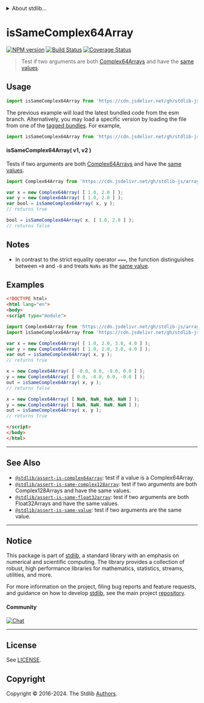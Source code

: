 <!--

@license Apache-2.0

Copyright (c) 2024 The Stdlib Authors.

Licensed under the Apache License, Version 2.0 (the "License");
you may not use this file except in compliance with the License.
You may obtain a copy of the License at

   http://www.apache.org/licenses/LICENSE-2.0

Unless required by applicable law or agreed to in writing, software
distributed under the License is distributed on an "AS IS" BASIS,
WITHOUT WARRANTIES OR CONDITIONS OF ANY KIND, either express or implied.
See the License for the specific language governing permissions and
limitations under the License.

-->


<details>
  <summary>
    About stdlib...
  </summary>
  <p>We believe in a future in which the web is a preferred environment for numerical computation. To help realize this future, we've built stdlib. stdlib is a standard library, with an emphasis on numerical and scientific computation, written in JavaScript (and C) for execution in browsers and in Node.js.</p>
  <p>The library is fully decomposable, being architected in such a way that you can swap out and mix and match APIs and functionality to cater to your exact preferences and use cases.</p>
  <p>When you use stdlib, you can be absolutely certain that you are using the most thorough, rigorous, well-written, studied, documented, tested, measured, and high-quality code out there.</p>
  <p>To join us in bringing numerical computing to the web, get started by checking us out on <a href="https://github.com/stdlib-js/stdlib">GitHub</a>, and please consider <a href="https://opencollective.com/stdlib">financially supporting stdlib</a>. We greatly appreciate your continued support!</p>
</details>

# isSameComplex64Array

[![NPM version][npm-image]][npm-url] [![Build Status][test-image]][test-url] [![Coverage Status][coverage-image]][coverage-url] <!-- [![dependencies][dependencies-image]][dependencies-url] -->

> Test if two arguments are both [Complex64Arrays][@stdlib/array/complex64] and have the [same values][@stdlib/assert/is-same-value].



<section class="usage">

## Usage

```javascript
import isSameComplex64Array from 'https://cdn.jsdelivr.net/gh/stdlib-js/assert-is-same-complex64array@esm/index.mjs';
```
The previous example will load the latest bundled code from the esm branch. Alternatively, you may load a specific version by loading the file from one of the [tagged bundles](https://github.com/stdlib-js/assert-is-same-complex64array/tags). For example,

```javascript
import isSameComplex64Array from 'https://cdn.jsdelivr.net/gh/stdlib-js/assert-is-same-complex64array@v0.2.2-esm/index.mjs';
```

#### isSameComplex64Array( v1, v2 )

Tests if two arguments are both [Complex64Arrays][@stdlib/array/complex64] and have the [same values][@stdlib/assert/is-same-value].

```javascript
import Complex64Array from 'https://cdn.jsdelivr.net/gh/stdlib-js/array-complex64@esm/index.mjs';

var x = new Complex64Array( [ 1.0, 2.0 ] );
var y = new Complex64Array( [ 1.0, 2.0 ] );
var bool = isSameComplex64Array( x, y );
// returns true

bool = isSameComplex64Array( x, [ 1.0, 2.0 ] );
// returns false
```

</section>

<!-- /.usage -->

<section class="notes">

## Notes

-   In contrast to the strict equality operator `===`, the function distinguishes between `+0` and `-0` and treats `NaNs` as the [same value][@stdlib/assert/is-same-value].

</section>

<!-- /.notes -->

<section class="examples">

## Examples

<!-- eslint no-undef: "error" -->

```html
<!DOCTYPE html>
<html lang="en">
<body>
<script type="module">

import Complex64Array from 'https://cdn.jsdelivr.net/gh/stdlib-js/array-complex64@esm/index.mjs';
import isSameComplex64Array from 'https://cdn.jsdelivr.net/gh/stdlib-js/assert-is-same-complex64array@esm/index.mjs';

var x = new Complex64Array( [ 1.0, 2.0, 3.0, 4.0 ] );
var y = new Complex64Array( [ 1.0, 2.0, 3.0, 4.0 ] );
var out = isSameComplex64Array( x, y );
// returns true

x = new Complex64Array( [ -0.0, 0.0, -0.0, 0.0 ] );
y = new Complex64Array( [ 0.0, -0.0, 0.0, -0.0 ] );
out = isSameComplex64Array( x, y );
// returns false

x = new Complex64Array( [ NaN, NaN, NaN, NaN ] );
y = new Complex64Array( [ NaN, NaN, NaN, NaN ] );
out = isSameComplex64Array( x, y );
// returns true

</script>
</body>
</html>
```

</section>

<!-- /.examples -->

<!-- Section for related `stdlib` packages. Do not manually edit this section, as it is automatically populated. -->

<section class="related">

* * *

## See Also

-   <span class="package-name">[`@stdlib/assert-is-complex64array`][@stdlib/assert/is-complex64array]</span><span class="delimiter">: </span><span class="description">test if a value is a Complex64Array.</span>
-   <span class="package-name">[`@stdlib/assert-is-same-complex128array`][@stdlib/assert/is-same-complex128array]</span><span class="delimiter">: </span><span class="description">test if two arguments are both Complex128Arrays and have the same values.</span>
-   <span class="package-name">[`@stdlib/assert-is-same-float32array`][@stdlib/assert/is-same-float32array]</span><span class="delimiter">: </span><span class="description">test if two arguments are both Float32Arrays and have the same values.</span>
-   <span class="package-name">[`@stdlib/assert-is-same-value`][@stdlib/assert/is-same-value]</span><span class="delimiter">: </span><span class="description">test if two arguments are the same value.</span>

</section>

<!-- /.related -->

<!-- Section for all links. Make sure to keep an empty line after the `section` element and another before the `/section` close. -->


<section class="main-repo" >

* * *

## Notice

This package is part of [stdlib][stdlib], a standard library with an emphasis on numerical and scientific computing. The library provides a collection of robust, high performance libraries for mathematics, statistics, streams, utilities, and more.

For more information on the project, filing bug reports and feature requests, and guidance on how to develop [stdlib][stdlib], see the main project [repository][stdlib].

#### Community

[![Chat][chat-image]][chat-url]

---

## License

See [LICENSE][stdlib-license].


## Copyright

Copyright &copy; 2016-2024. The Stdlib [Authors][stdlib-authors].

</section>

<!-- /.stdlib -->

<!-- Section for all links. Make sure to keep an empty line after the `section` element and another before the `/section` close. -->

<section class="links">

[npm-image]: http://img.shields.io/npm/v/@stdlib/assert-is-same-complex64array.svg
[npm-url]: https://npmjs.org/package/@stdlib/assert-is-same-complex64array

[test-image]: https://github.com/stdlib-js/assert-is-same-complex64array/actions/workflows/test.yml/badge.svg?branch=v0.2.2
[test-url]: https://github.com/stdlib-js/assert-is-same-complex64array/actions/workflows/test.yml?query=branch:v0.2.2

[coverage-image]: https://img.shields.io/codecov/c/github/stdlib-js/assert-is-same-complex64array/main.svg
[coverage-url]: https://codecov.io/github/stdlib-js/assert-is-same-complex64array?branch=main

<!--

[dependencies-image]: https://img.shields.io/david/stdlib-js/assert-is-same-complex64array.svg
[dependencies-url]: https://david-dm.org/stdlib-js/assert-is-same-complex64array/main

-->

[chat-image]: https://img.shields.io/gitter/room/stdlib-js/stdlib.svg
[chat-url]: https://app.gitter.im/#/room/#stdlib-js_stdlib:gitter.im

[stdlib]: https://github.com/stdlib-js/stdlib

[stdlib-authors]: https://github.com/stdlib-js/stdlib/graphs/contributors

[umd]: https://github.com/umdjs/umd
[es-module]: https://developer.mozilla.org/en-US/docs/Web/JavaScript/Guide/Modules

[deno-url]: https://github.com/stdlib-js/assert-is-same-complex64array/tree/deno
[deno-readme]: https://github.com/stdlib-js/assert-is-same-complex64array/blob/deno/README.md
[umd-url]: https://github.com/stdlib-js/assert-is-same-complex64array/tree/umd
[umd-readme]: https://github.com/stdlib-js/assert-is-same-complex64array/blob/umd/README.md
[esm-url]: https://github.com/stdlib-js/assert-is-same-complex64array/tree/esm
[esm-readme]: https://github.com/stdlib-js/assert-is-same-complex64array/blob/esm/README.md
[branches-url]: https://github.com/stdlib-js/assert-is-same-complex64array/blob/main/branches.md

[stdlib-license]: https://raw.githubusercontent.com/stdlib-js/assert-is-same-complex64array/main/LICENSE

[@stdlib/array/complex64]: https://github.com/stdlib-js/array-complex64/tree/esm

[@stdlib/assert/is-same-value]: https://github.com/stdlib-js/assert-is-same-value/tree/esm

<!-- <related-links> -->

[@stdlib/assert/is-complex64array]: https://github.com/stdlib-js/assert-is-complex64array/tree/esm

[@stdlib/assert/is-same-complex128array]: https://github.com/stdlib-js/assert-is-same-complex128array/tree/esm

[@stdlib/assert/is-same-float32array]: https://github.com/stdlib-js/assert-is-same-float32array/tree/esm

<!-- </related-links> -->

</section>

<!-- /.links -->
